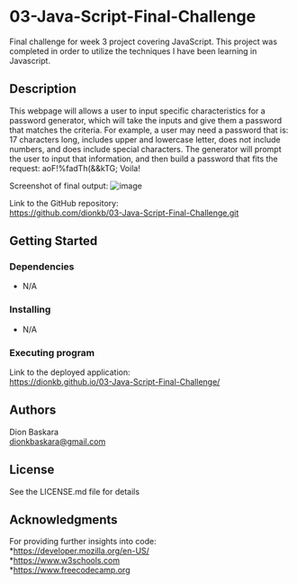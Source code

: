 # 03-Java-Script-Final-Challenge
Final challenge for week 3 project covering JavaScript. This project was completed in order to utilize the techniques I have been learning in Javascript.

## Description

This webpage will allows a user to input specific characteristics for a password generator, which will take the inputs and give them a password that matches the criteria. For example, a user may need a password that is: 17 characters long, includes upper and lowercase letter, does not include numbers, and does include special characters. The generator will prompt the user to input that information, and then build a password that fits the request: aoF!%fadTh(&&kTG; Voila!

Screenshot of final output: ![image](https://user-images.githubusercontent.com/64495259/224376313-11d26e1a-f54f-4811-8fa0-18f96e4203c6.png)

Link to the GitHub repository:  
https://github.com/dionkb/03-Java-Script-Final-Challenge.git 

## Getting Started

### Dependencies

* N/A

### Installing

* N/A

### Executing program

Link to the deployed application:    
https://dionkb.github.io/03-Java-Script-Final-Challenge/

## Authors

Dion Baskara  
dionkbaskara@gmail.com

## License

See the LICENSE.md file for details

## Acknowledgments

For providing further insights into code:    
*https://developer.mozilla.org/en-US/  
*https://www.w3schools.com  
*https://www.freecodecamp.org  
